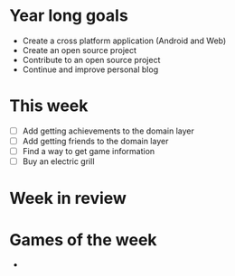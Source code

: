 # Year long goals

- Create a cross platform application (Android and Web)
- Create an open source project
- Contribute to an open source project
- Continue and improve personal blog

# This week

- [ ] Add getting achievements to the domain layer
- [ ] Add getting friends to the domain layer
- [ ] Find a way to get game information
- [ ] Buy an electric grill

# Week in review

# Games of the week

-
